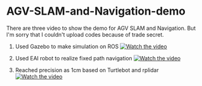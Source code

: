 # AGV-SLAM-and-Navigation-demo
There are three video to show the demo for AGV SLAM and Navigation. But I'm sorry that I couldn't upload codes because of trade secret.

1. Used Gazebo to make simulation on ROS
[![Watch the video](https://github.com/redglassli/AGV-SLAM-and-Navigation-demo/blob/master/demo.jpg)](https://youtu.be/-DWRN0U8Cz0)

2. Used EAI robot to realize fixed path navigation
[![Watch the video](https://github.com/redglassli/AGV-SLAM-and-Navigation-demo/blob/master/demo.jpg)](https://youtu.be/MXnax724eUw)

3. Reached precision as 1cm based on Turtlebot and rplidar
[![Watch the video](https://github.com/redglassli/AGV-SLAM-and-Navigation-demo/blob/master/demo.jpg)](https://youtu.be/QNA_rjNnTLI)
